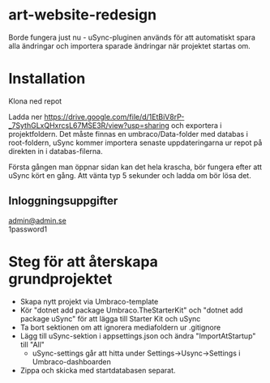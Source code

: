 # art-website-redesign

Borde fungera just nu - uSync-pluginen används för att automatiskt spara alla ändringar och importera sparade ändringar när projektet startas om.

# Installation
Klona ned repot  
  
Ladda ner https://drive.google.com/file/d/1EtBiV8rP-_7SythGLxQHxrcsL67MSE3R/view?usp=sharing och exportera i projektfoldern. Det måste finnas en umbraco/Data-folder med databas i root-foldern, uSync kommer importera senaste uppdateringarna ur repot på direkten in i databas-filerna.  
  
Första gången man öppnar sidan kan det hela krascha, bör fungera efter att uSync kört en gång. Att vänta typ 5 sekunder och ladda om bör lösa det.  

## Inloggningsuppgifter
admin@admin.se  
1password1  

# Steg för att återskapa grundprojektet
* Skapa nytt projekt via Umbraco-template
* Kör "dotnet add package Umbraco.TheStarterKit" och "dotnet add package uSync" för att lägga till Starter Kit och uSync
* Ta bort sektionen om att ignorera mediafoldern ur .gitignore
* Lägg till uSync-sektion i appsettings.json och ändra "ImportAtStartup" till "All"
  * uSync-settings går att hitta under Settings->Usync->Settings i Umbraco-dashboarden
* Zippa och skicka med startdatabasen separat.
